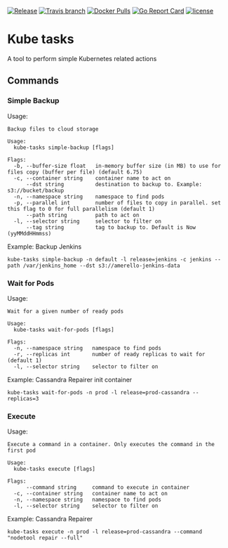 [![Release](https://img.shields.io/github/release/amerello/kube-tasks.svg)](https://github.com/amerello/kube-tasks/releases)
[![Travis branch](https://app.travis-ci.com/amerello/kube-tasks.svg?branch=master&status=passed)](https://app.travis-ci.com/github/amerello/kube-tasks)
[![Docker Pulls](https://img.shields.io/docker/pulls/amerello/kube-tasks.svg)](https://hub.docker.com/r/amerello/kube-tasks/)
[![Go Report Card](https://goreportcard.com/badge/github.com/amerello/kube-tasks)](https://goreportcard.com/report/github.com/amerello/kube-tasks)
[![license](https://img.shields.io/github/license/amerello/kube-tasks.svg)](https://github.com/amerello/kube-tasks/blob/master/LICENSE)

# Kube tasks

A tool to perform simple Kubernetes related actions

## Commands

### Simple Backup

Usage:
```
Backup files to cloud storage

Usage:
  kube-tasks simple-backup [flags]

Flags:
  -b, --buffer-size float   in-memory buffer size (in MB) to use for files copy (buffer per file) (default 6.75)
  -c, --container string    container name to act on
      --dst string          destination to backup to. Example: s3://bucket/backup
  -n, --namespace string    namespace to find pods
  -p, --parallel int        number of files to copy in parallel. set this flag to 0 for full parallelism (default 1)
      --path string         path to act on
  -l, --selector string     selector to filter on
      --tag string          tag to backup to. Default is Now (yyMMddHHmmss)
```

Example: Backup Jenkins
```
kube-tasks simple-backup -n default -l release=jenkins -c jenkins --path /var/jenkins_home --dst s3://amerello-jenkins-data
```

### Wait for Pods

Usage:
```
Wait for a given number of ready pods

Usage:
  kube-tasks wait-for-pods [flags]

Flags:
  -n, --namespace string   namespace to find pods
  -r, --replicas int       number of ready replicas to wait for (default 1)
  -l, --selector string    selector to filter on
```

Example: Cassandra Repairer init container
```
kube-tasks wait-for-pods -n prod -l release=prod-cassandra --replicas=3
```

### Execute

Usage:
```
Execute a command in a container. Only executes the command in the first pod

Usage:
  kube-tasks execute [flags]

Flags:
      --command string     command to execute in container
  -c, --container string   container name to act on
  -n, --namespace string   namespace to find pods
  -l, --selector string    selector to filter on
```

Example: Cassandra Repairer
```
kube-tasks execute -n prod -l release=prod-cassandra --command "nodetool repair --full"
```
